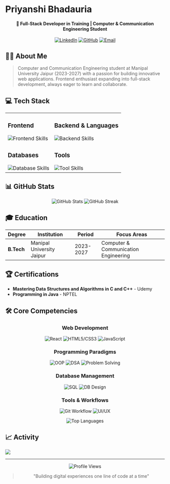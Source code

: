 # Priyanshi Bhadauria

<div align="center">
  
#### 🚀 Full-Stack Developer in Training | Computer & Communication Engineering Student

[![LinkedIn](https://img.shields.io/badge/LinkedIn-0A66C2?style=for-the-badge&logo=linkedin&logoColor=white)](https://www.linkedin.com/in/priyanshi-bhadauria)
[![GitHub](https://img.shields.io/badge/GitHub-181717?style=for-the-badge&logo=github&logoColor=white)](https://github.com/priyanshiii09)
[![Email](https://img.shields.io/badge/Email-D14836?style=for-the-badge&logo=gmail&logoColor=white)](mailto:priyanshibhadauria2005@gmail.com)

</div>

## 👩‍💻 About Me

> Computer and Communication Engineering student at Manipal University Jaipur (2023-2027) with a passion for building innovative web applications. Frontend enthusiast expanding into full-stack development, always eager to learn and collaborate.

## 💻 Tech Stack

<table>
  <tr>
    <td valign="top">
      <h3>Frontend</h3>
      <div>
        <img src="https://skillicons.dev/icons?i=react,js,html,css,bootstrap,tailwind" alt="Frontend Skills" />
      </div>
    </td>
    <td valign="top">
      <h3>Backend & Languages</h3>
      <div>
        <img src="https://skillicons.dev/icons?i=java,c" alt="Backend Skills" />
      </div>
    </td>
  </tr>
  <tr>
    <td valign="top">
      <h3>Databases</h3>
      <div>
        <img src="https://skillicons.dev/icons?i=mysql,postgres,oracle" alt="Database Skills" />
      </div>
    </td>
    <td valign="top">
      <h3>Tools</h3>
      <div>
        <img src="https://skillicons.dev/icons?i=git,github,vscode" alt="Tool Skills" />
      </div>
    </td>
  </tr>
</table>

## 📊 GitHub Stats

<div align="center">
  <img src="https://github-readme-stats.vercel.app/api?username=priyanshiii09&show_icons=true&theme=radical" alt="GitHub Stats" />
  <img src="https://github-readme-streak-stats.herokuapp.com/?user=priyanshiii09&theme=radical" alt="GitHub Streak" />
</div>

## 🎓 Education

<div align="center">
  
| Degree | Institution | Period | Focus Areas |
|--------|-------------|--------|------------|
| **B.Tech** | Manipal University Jaipur | 2023-2027 | Computer & Communication Engineering |

</div>

## 🏆 Certifications

- **Mastering Data Structures and Algorithms in C and C++** - Udemy
- **Programming in Java** - NPTEL

## 🛠️ Core Competencies

<div align="center">

### Web Development
![React](https://img.shields.io/badge/React-★★★★☆-61DAFB?style=for-the-badge&logo=react&logoColor=white)
![HTML5/CSS3](https://img.shields.io/badge/HTML5%2FCSS3-★★★★★-E34F26?style=for-the-badge&logo=html5&logoColor=white)
![JavaScript](https://img.shields.io/badge/JavaScript-★★★★☆-F7DF1E?style=for-the-badge&logo=javascript&logoColor=black)

### Programming Paradigms
![OOP](https://img.shields.io/badge/OOP-★★★★☆-3776AB?style=for-the-badge)
![DSA](https://img.shields.io/badge/DSA-★★★★☆-FF6F00?style=for-the-badge)
![Problem Solving](https://img.shields.io/badge/Problem%20Solving-★★★★☆-38B2AC?style=for-the-badge)

### Database Management
![SQL](https://img.shields.io/badge/SQL-★★★★☆-4479A1?style=for-the-badge&logo=mysql&logoColor=white)
![DB Design](https://img.shields.io/badge/DB%20Design-★★★☆☆-336791?style=for-the-badge&logo=postgresql&logoColor=white)

### Tools & Workflows
![Git Workflow](https://img.shields.io/badge/Git%20Workflow-★★★★☆-F05032?style=for-the-badge&logo=git&logoColor=white)
![UI/UX](https://img.shields.io/badge/UI%2FUX%20Design-★★★☆☆-7952B3?style=for-the-badge&logo=figma&logoColor=white)

</div>

<div align="center">
  <img src="https://github-readme-stats.vercel.app/api/top-langs/?username=priyanshiii09&layout=compact&theme=radical&hide=jupyter%20notebook" alt="Top Languages" />
</div>

## 📈 Activity

![](https://github-profile-summary-cards.vercel.app/api/cards/profile-details?username=priyanshiii09&theme=nord_dark)

---

<div align="center">
  <img src="https://komarev.com/ghpvc/?username=priyanshiii09&color=blueviolet" alt="Profile Views" />
  
  > "Building digital experiences one line of code at a time"
</div>
